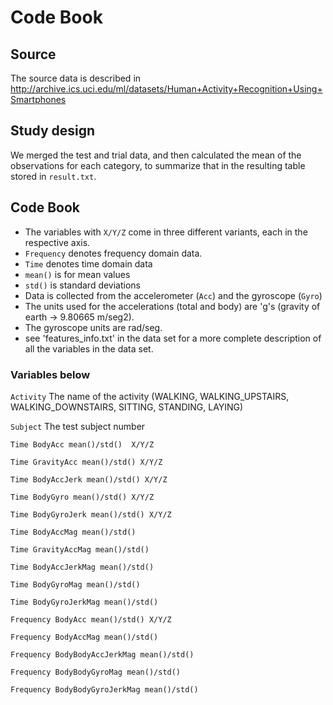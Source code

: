 Code Book
=============


## Source

The source data is described in http://archive.ics.uci.edu/ml/datasets/Human+Activity+Recognition+Using+Smartphones

## Study design

We merged the test and trial data, and then calculated the mean of the observations for each category, to summarize that in the resulting table stored in `result.txt`.

## Code Book

- The variables with `X/Y/Z` come in three different variants, each in the respective axis.
- `Frequency` denotes frequency domain data.
- `Time` denotes time domain data
- `mean()` is for mean values
- `std()` is standard deviations
- Data is collected from the accelerometer (`Acc`) and the gyroscope (`Gyro`)
- The units used for the accelerations (total and body) are 'g's (gravity of earth -> 9.80665 m/seg2).
- The gyroscope units are rad/seg.
- see 'features_info.txt' in the data set for a more complete description of all the variables in the data set.

### Variables below


`Activity` The name of the activity (WALKING, WALKING_UPSTAIRS, WALKING_DOWNSTAIRS, SITTING, STANDING, LAYING)

`Subject` The test subject number

`Time BodyAcc mean()/std()  X/Y/Z`

`Time GravityAcc mean()/std() X/Y/Z`

`Time BodyAccJerk mean()/std() X/Y/Z`

`Time BodyGyro mean()/std() X/Y/Z`

`Time BodyGyroJerk mean()/std() X/Y/Z`

`Time BodyAccMag mean()/std()`

`Time GravityAccMag mean()/std()`

`Time BodyAccJerkMag mean()/std()`

`Time BodyGyroMag mean()/std()`

`Time BodyGyroJerkMag mean()/std()`


`Frequency BodyAcc mean()/std() X/Y/Z`

`Frequency BodyAccMag mean()/std()`

`Frequency BodyBodyAccJerkMag mean()/std()`

`Frequency BodyBodyGyroMag mean()/std()`

`Frequency BodyBodyGyroJerkMag mean()/std()`

